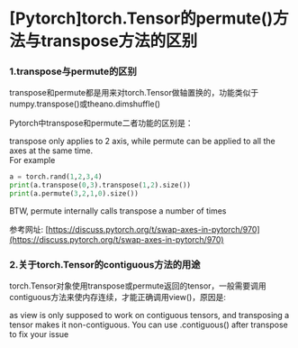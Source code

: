 # \[Pytorch\]torch.Tensor的permute\(\)方法与transpose方法的区别

### 1.transpose与permute的区别

transpose和permute都是用来对torch.Tensor做轴置换的，功能类似于numpy.transpose\(\)或theano.dimshuffle\(\)

Pytorch中transpose和permute二者功能的区别是：

transpose only applies to 2 axis, while permute can be applied to all the axes at the same time.  
For example

```python
a = torch.rand(1,2,3,4)
print(a.transpose(0,3).transpose(1,2).size())
print(a.permute(3,2,1,0).size())
```

BTW, permute internally calls transpose a number of times

参考网址: [https://discuss.pytorch.org/t/swap-axes-in-pytorch/970](https://discuss.pytorch.org/t/swap-axes-in-pytorch/970)

### 2.关于torch.Tensor的contiguous方法的用途

torch.Tensor对象使用transpose或permute返回的tensor，一般需要调用contiguous方法来使内存连续，才能正确调用view\(\)，原因是:

as view is only supposed to work on contiguous tensors, and transposing a tensor makes it non-contiguous. You can use .contiguous\(\) after transpose to fix your issue

